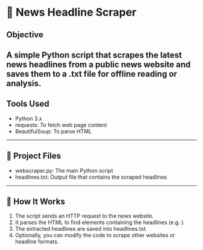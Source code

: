# 📰 News Headline Scraper
## Objective
A simple Python script that scrapes the latest news headlines from a public news website and saves them to a .txt file for offline reading or analysis.
---
## Tools Used
* Python 3.x
* requests: To fetch web page content
* BeautifulSoup: To parse HTML
---
## 📁 Project Files
* webscraper.py: The main Python script
* headlines.txt: Output file that contains the scraped headlines
---
##  🚀 How It Works
1. The script sends an HTTP request to the news website.
2. It parses the HTML to find elements containing the headlines (e.g. <span itemprop="headline">).
3. The extracted headlines are saved into headlines.txt.
4. Optionally, you can modify the code to scrape other websites or headline formats.
